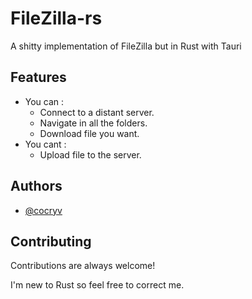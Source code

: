 # FileZilla-rs

A shitty implementation of FileZilla but in Rust with Tauri

## Features

- You can :
  - Connect to a distant server.
  - Navigate in all the folders.
  - Download file you want.
- You cant :
  - Upload file to the server.

## Authors

- [@cocryv](https://www.github.com/cocryv)


## Contributing

Contributions are always welcome!

I'm new to Rust so feel free to correct me.


